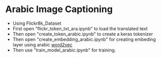 # Arabic Image Captioning
- Using Flickr8k_Dataset
- First open "flickr_token_txt_ara.ipynb" to load the translated text
- Then open "create_token_arabic.ipynb" to create a keras tokenizer
- Then open "create_embedding_arabic.ipynb" for creating embeding layer using arabic [word2vec](https://github.com/bakrianoo/aravec)
- Then use "train_model_arabic.ipynb" for training.
